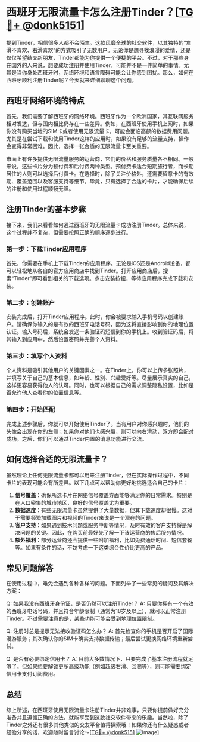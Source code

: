 # 西班牙无限流量卡怎么注册Tinder？[[TG💪+ @donk5151](https://t.me/s/donk5151)]

提到Tinder，相信很多人都不会陌生。这款风靡全球的社交软件，以其独特的“左滑不喜欢、右滑喜欢”的方式吸引了无数用户。无论你是想寻找浪漫的爱情，还是仅仅希望结交新朋友，Tinder都能为你提供一个便捷的平台。不过，对于那些身在国外的人来说，想要成功注册并使用Tinder，可能并不是一件简单的事情。尤其是当你身处西班牙时，网络环境和语言障碍可能会让你感到困扰。那么，如何在西班牙顺利注册Tinder呢？今天就来详细聊聊这个问题。

## 西班牙网络环境的特点

首先，我们需要了解西班牙的网络环境。西班牙作为一个欧洲国家，其互联网服务相对发达，但与国内相比仍存在一些差异。例如，在西班牙使用手机上网时，如果你没有购买当地的SIM卡或者使用无限流量卡，可能会面临高额的数据费用问题。尤其是在尝试下载和使用Tinder这样的应用时，如果没有足够的流量支持，操作会变得非常困难。因此，选择一张合适的无限流量卡至关重要。

市面上有许多提供无限流量服务的运营商，它们的价格和服务质量各不相同。一般来说，这些卡片分为预付费和后付费两种类型。预付费卡适合短期旅行者，而长期居住的人则可以选择后付费卡。在选择时，除了关注价格外，还需要留意卡的有效期、覆盖范围以及客服支持等细节。毕竟，只有选择了合适的卡片，才能确保后续的注册和使用过程顺畅无阻。

## 注册Tinder的基本步骤

接下来，我们来看看如何通过西班牙的无限流量卡成功注册Tinder。总体来说，这个过程并不复杂，但需要按照正确的顺序逐步进行。

### 第一步：下载Tinder应用程序

首先，你需要在手机上下载Tinder的应用程序。无论是iOS还是Android设备，都可以轻松地从各自的官方应用商店中找到Tinder。打开应用商店后，搜索“Tinder”即可看到相关的下载选项。点击安装按钮，等待应用程序完成下载和安装。

### 第二步：创建账户

安装完成后，打开Tinder应用程序。此时，你会被要求输入手机号码以创建账户。请确保你输入的是有效的西班牙电话号码，因为这将直接影响到你的地理位置认证。输入号码后，系统会发送一条验证码短信到你的手机上。收到验证码后，将其输入到应用中，然后设置密码并完善个人资料。

### 第三步：填写个人资料

个人资料是吸引其他用户的关键因素之一。在Tinder上，你可以上传多张照片，并填写关于自己的基本信息，如年龄、性别、兴趣爱好等。尽量展示真实的自己，这样更容易获得他人的认可。同时，也可以根据自己的需求调整隐私设置，比如是否允许他人查看你的位置信息等。

### 第四步：开始匹配

完成上述步骤后，你就可以开始使用Tinder了。当有用户对你感兴趣时，他们的头像会出现在你的左侧；如果你对他们也感兴趣，则可以向右滑动，双方即会配对成功。之后，你们可以通过Tinder内置的消息功能进行交流。

## 如何选择合适的无限流量卡？

虽然理论上任何无限流量卡都可以用来注册Tinder，但在实际操作过程中，不同卡片的表现可能会有所差异。以下几点可以帮助你更好地挑选适合自己的卡片：

1. **信号覆盖**：确保所选卡片在网络信号覆盖方面能够满足你的日常需求。特别是在人口密集的城市地区，良好的信号覆盖尤为重要。
2. **数据速度**：有些无限流量卡虽然提供了大量数据，但其下载速度却很慢。这对于需要频繁加载图片和视频的Tinder来说是一个潜在的问题。
3. **客户支持**：如果遇到技术问题或服务中断等情况，及时有效的客户支持将是解决问题的关键。因此，在购买前最好先了解一下该运营商的售后服务情况。
4. **额外福利**：部分运营商还会提供一些附加福利，比如免费通话时间、短信套餐等。如果有条件的话，不妨考虑一下这类综合性价比更高的产品。

## 常见问题解答

在使用过程中，难免会遇到各种各样的问题。下面列举了一些常见的疑问及其解决方案：

Q: 如果我没有西班牙身份证，是否仍然可以注册Tinder？
A: 只要你拥有一个有效的西班牙电话号码，并且符合年龄限制（通常为18岁及以上），就可以正常注册Tinder。不过需要注意的是，某些功能可能会受到地理位置限制。

Q: 注册时总是提示无法接收验证码怎么办？
A: 首先检查你的手机是否开启了国际漫游服务；其次确认你的SIM卡确实支持数据传输；最后尝试更换网络环境重新尝试。

Q: 是否有必要绑定信用卡？
A: 目前大多数情况下，只要完成了基本注册流程就足够了。但如果想要解锁更多高级功能（例如超级右滑、回溯等），则可能需要绑定信用卡支付订阅费用。

## 总结

综上所述，在西班牙使用无限流量卡注册Tinder并非难事，只要你提前做好充分准备并且遵循正确的方法，就能享受到这款社交软件带来的乐趣。当然啦，除了Tinder之外还有很多其他类似的交友平台值得探索哦！如果你还有什么疑惑或者经验分享的话，欢迎随时留言讨论～[[TG💪+ @donk5151](https://t.me/s/donk5151) ![Image](https://i.postimg.cc/rwNCRYN7/Snipaste-2025-04-30-17-27-05.png)]
